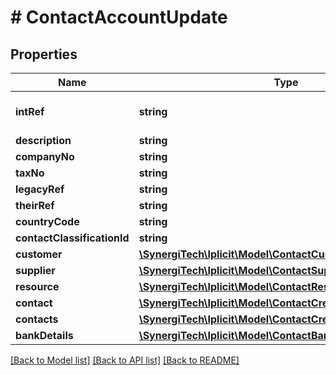 # # ContactAccountUpdate

## Properties

Name | Type | Description | Notes
------------ | ------------- | ------------- | -------------
**intRef** | **string** | Optional interface reference. If provided, it must be unique. &lt;a href&#x3D;\&quot;https://docs.iplicit.com/dev/guide/identifiers/index.html\&quot;&gt;Learn more&lt;/a&gt; | [optional]
**description** | **string** | Required, the internal contact account description. | [optional]
**companyNo** | **string** | Company number | [optional]
**taxNo** | **string** | Tax number | [optional]
**legacyRef** | **string** |  | [optional]
**theirRef** | **string** |  | [optional]
**countryCode** | **string** | Country code. See &#x60;Country&#x60; catalog. (ISO 3166, ALPHA-2) | [optional]
**contactClassificationId** | **string** | Optional, Contact classification id or code | [optional]
**customer** | [**\SynergiTech\Iplicit\Model\ContactCustomerUpdate**](ContactCustomerUpdate.md) |  | [optional]
**supplier** | [**\SynergiTech\Iplicit\Model\ContactSupplierUpdate**](ContactSupplierUpdate.md) |  | [optional]
**resource** | [**\SynergiTech\Iplicit\Model\ContactResourceUpdate**](ContactResourceUpdate.md) |  | [optional]
**contact** | [**\SynergiTech\Iplicit\Model\ContactCreate**](ContactCreate.md) |  | [optional]
**contacts** | [**\SynergiTech\Iplicit\Model\ContactCreate[]**](ContactCreate.md) | Optional additional related people and their contact details | [optional]
**bankDetails** | [**\SynergiTech\Iplicit\Model\ContactBankDetailsUpdateable[]**](ContactBankDetailsUpdateable.md) | Bank details | [optional]

[[Back to Model list]](../../README.md#models) [[Back to API list]](../../README.md#endpoints) [[Back to README]](../../README.md)
